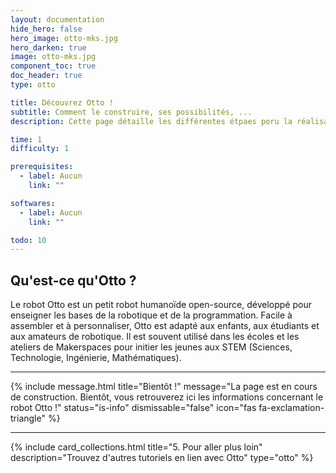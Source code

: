 ```yaml
---
layout: documentation
hide_hero: false
hero_image: otto-mks.jpg
hero_darken: true
image: otto-mks.jpg
component_toc: true
doc_header: true
type: otto

title: Découvrez Otto !
subtitle: Comment le construire, ses possibilités, ...
description: Cette page détaille les différentes étpaes poru la réalisation du robot Otto

time: 1
difficulty: 1

prerequisites:
  - label: Aucun
    link: ""

softwares: 
  - label: Aucun
    link: ""

todo: 10
---
```


## Qu'est-ce qu'Otto ?

Le robot Otto est un petit robot humanoïde open-source, développé pour enseigner les bases de la robotique et de la programmation. Facile à assembler et à personnaliser, Otto est adapté aux enfants, aux étudiants et aux amateurs de robotique. Il est souvent utilisé dans les écoles et les ateliers de Makerspaces pour initier les jeunes aux STEM (Sciences, Technologie, Ingénierie, Mathématiques).

---

{% include message.html title="Bientôt !" message="La page est en cours de construction. Bientôt, vous retrouverez ici les informations concernant le robot Otto !"
status="is-info" dismissable="false" icon="fas fa-exclamation-triangle" %}

---

{%
  include card_collections.html
  title="5. Pour aller plus loin"
  description="Trouvez d'autres tutoriels en lien avec Otto"
  type="otto"
%}